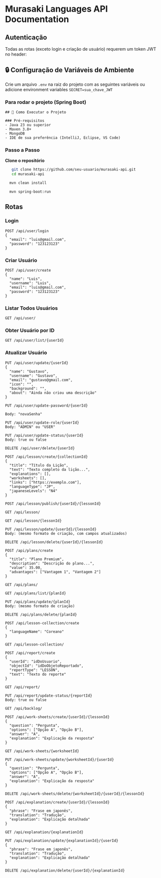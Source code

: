 # Murasaki Languages API Documentation

## Autenticação
Todas as rotas (exceto login e criação de usuário) requerem um token JWT no header:

## 🔒 Configuração de Variáveis de Ambiente

Crie um arquivo `.env` na raiz do projeto com as seguintes variáveis ou adicione environment variables
`SECRET=sua_chave_JWT`


### Para rodar o projeto (Spring Boot)

```
## 🚀 Como Executar o Projeto

### Pré-requisitos
- Java 23 ou superior
- Maven 3.8+
- MongoDB
- IDE de sua preferência (IntelliJ, Eclipse, VS Code)

```
### Passo a Passo

**Clone o repositório**

```bash
   git clone https://github.com/seu-usuario/murasaki-api.git
   cd murasaki-api
```

```bash
  mvn clean install
```

```bash
  mvn spring-boot:run
```

## Rotas

### Login
```
POST /api/user/login
{
  "email": "luis@gmail.com",
  "password": "123123123"
}
```

### Criar Usuário
```
POST /api/user/create
{
  "name": "Luis",
  "username": "Luis",
  "email": "luis@gmail.com",
  "password": "123123123"
}
```

### Listar Todos Usuários
```
GET /api/user/
```

### Obter Usuário por ID
```
GET /api/user/list/{userId}
```

### Atualizar Usuário
```
PUT /api/user/update/{userId}
{
  "name": "Gustavo",
  "username": "Gustavo",
  "email": "gustavo@gmail.com",
  "icon": "",
  "background": "",
  "about": "Ainda não criou uma descrição"
}
```

```
PUT /api/user/update-password/{userId}

Body: "novaSenha"
```

```
PUT /api/user/update-role/{userId}
Body: "ADMIN" ou "USER"
```

```
PUT /api/user/update-status/{userId}
Body: true ou false
```

```
DELETE /api/user/delete/{userId}
```

```
POST /api/lesson/create/{collectionId}
{
  "title": "Título da Lição",
  "text": "Texto completo da lição...",
  "explanations": [],
  "worksheets": [],
  "links": ["https://exemplo.com"],
  "languageType": "JP",
  "japaneseLevels": "N4"
}
```

```
POST /api/lesson/publish/{userId}/{lessonId}
```

```
GET /api/lesson/
```

```
GET /api/lesson/{lessonId}
```

```
PUT /api/lesson/update/{userId}/{lessonId}
Body: (mesmo formato de criação, com campos atualizados)
```

```
DELETE /api/lesson/delete/{userId}/{lessonId}
```

```
POST /api/plans/create
{
  "title": "Plano Premium",
  "description": "Descrição do plano...",
  "value": 35.00,
  "advantages": ["Vantagem 1", "Vantagem 2"]
}
```

```
GET /api/plans/
```

```
GET /api/plans/list/{planId}
```

```
PUT /api/plans/update/{planId}
Body: (mesmo formato de criação)
```

```
DELETE /api/plans/delete/{planId}
```

```
POST /api/lesson-collection/create
{
  "languageName": "Coreano"
}
```

```
GET /api/lesson-collection/
```

```
POST /api/report/create
{
  "userId": "idDoUsuario",
  "objectId": "idDoObjetoReportado",
  "reportType": "LESSON",
  "text": "Texto do reporte"
}
```

```
GET /api/report/
```

```
PUT /api/report/update-status/{reportId}
Body: true ou false
```

```
GET /api/backlog/
```

```
POST /api/work-sheets/create/{userId}/{lessonId}
{
  "question": "Pergunta",
  "options": ["Opção A", "Opção B"],
  "answer": "A",
  "explanation": "Explicação da resposta"
}
```

```
GET /api/work-sheets/{worksheetId}
```

```
PUT /api/work-sheets/update/{worksheetId}/{userId}
{
  "question": "Pergunta",
  "options": ["Opção A", "Opção B"],
  "answer": "A",
  "explanation": "Explicação da resposta"
}
```

```
DELETE /api/work-sheets/delete/{worksheetId}/{userId}/{lessonId}
```

```
POST /api/explanation/create/{userId}/{lessonId}
{
  "phrase": "Frase em japonês",
  "translation": "Tradução",
  "explanation": "Explicação detalhada"
}
```

```
GET /api/explanation/{explanationId}
```

```
PUT /api/explanation/update/{explanationId}/{userId}
{
  "phrase": "Frase em japonês",
  "translation": "Tradução",
  "explanation": "Explicação detalhada"
}
```

```
DELETE /api/explanation/delete/{userId}/{explanationId}
```
